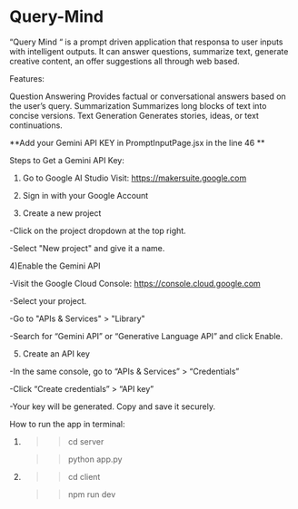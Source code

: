 ﻿# Query-Mind

“Query Mind “ is a prompt driven application that responsa to user inputs with intelligent outputs. It can answer questions, summarize text, generate creative content, an offer suggestions all through web based.

Features:

Question Answering
Provides factual or conversational answers based on the user’s query.
Summarization
Summarizes long blocks of text into concise versions.
Text Generation
Generates stories, ideas, or text continuations.

**Add your Gemini API KEY in PromptInputPage.jsx in the line 46 **

Steps to Get a Gemini API Key:

1) Go to Google AI Studio
   Visit: https://makersuite.google.com

2) Sign in with your Google Account

3) Create a new project

  -Click on the project dropdown at the top right.

  -Select "New project" and give it a name.

4)Enable the Gemini API

  -Visit the Google Cloud Console: https://console.cloud.google.com

  -Select your project.

  -Go to "APIs & Services" > "Library"

  -Search for “Gemini API” or “Generative Language API” and click Enable.

5) Create an API key

  -In the same console, go to “APIs & Services” > “Credentials”

  -Click “Create credentials” > “API key”

  -Your key will be generated. Copy and save it securely.



How to run the app in terminal:

1)	>>cd server
   
    >>python app.py
    
2)	>>cd client
   
    >>npm run dev
